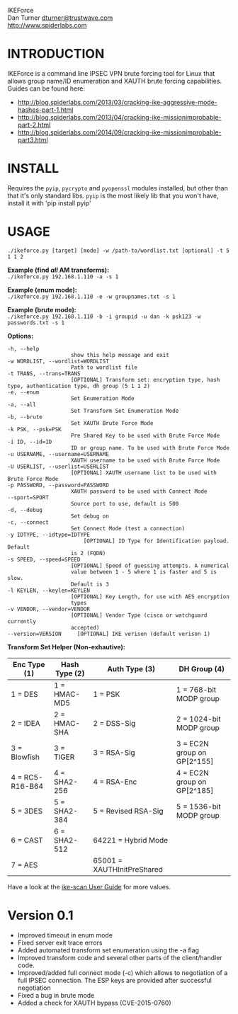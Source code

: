 IKEForce  
Dan Turner <dturner@trustwave.com>  
http://www.spiderlabs.com  

INTRODUCTION
============

IKEForce is a command line IPSEC VPN brute forcing tool for Linux that allows group name/ID enumeration and XAUTH brute forcing capabilities.  
Guides can be found here:  
* http://blog.spiderlabs.com/2013/03/cracking-ike-aggressive-mode-hashes-part-1.html  
* http://blog.spiderlabs.com/2013/04/cracking-ike-missionimprobable-part-2.html  
* http://blog.spiderlabs.com/2014/09/cracking-ike-missionimprobable-part3.html  


INSTALL
=======
Requires the `pyip`, `pycrypto` and `pyopenssl` modules installed, but other than that it's only standard libs.
`pyip` is the most likely lib that you won't have, install it with 'pip install pyip'

USAGE
=====

`./ikeforce.py [target] [mode] -w /path-to/wordlist.txt [optional] -t 5 1 1 2`

**Example (find *all* AM transforms):**  
`./ikeforce.py 192.168.1.110 -a -s 1`

**Example (enum mode):**  
`./ikeforce.py 192.168.1.110 -e -w groupnames.txt -s 1`

**Example (brute mode):**  
`./ikeforce.py 192.168.1.110 -b -i groupid -u dan -k psk123 -w passwords.txt -s 1`

**Options:**   
                    
    -h, --help
						show this help message and exit 
    -w WORDLIST, --wordlist=WORDLIST
						Path to wordlist file                
    -t TRANS, --trans=TRANS
						[OPTIONAL] Transform set: encryption type, hash type, authentication type, dh group (5 1 1 2)	
    -e, --enum
						Set Enumeration Mode
    -a, --all
    					Set Transform Set Enumeration Mode
    -b, --brute
						Set XAUTH Brute Force Mode
    -k PSK, --psk=PSK
    					Pre Shared Key to be used with Brute Force Mode
    -i ID, --id=ID
						ID or group name. To be used with Brute Force Mode
    -u USERNAME, --username=USERNAME
						XAUTH username to be used with Brute Force Mode
    -U USERLIST, --userlist=USERLIST
                        [OPTIONAL] XAUTH username list to be used with Brute Force Mode
    -p PASSWORD, --password=PASSWORD
                        XAUTH password to be used with Connect Mode
    --sport=SPORT
						Source port to use, default is 500
    -d, --debug
						Set debug on
    -c, --connect
						Set Connect Mode (test a connection)
    -y IDTYPE, --idtype=IDTYPE
    						[OPTIONAL] ID Type for Identification payload. Default
                        is 2 (FQDN)
    -s SPEED, --speed=SPEED
                        [OPTIONAL] Speed of guessing attempts. A numerical
                        value between 1 - 5 where 1 is faster and 5 is slow.
                        Default is 3
    -l KEYLEN, --keylen=KEYLEN
                        [OPTIONAL] Key Length, for use with AES encryption
                        types
    -v VENDOR, --vendor=VENDOR
                        [OPTIONAL] Vendor Type (cisco or watchguard currently
                        accepted)
    --version=VERSION     [OPTIONAL] IKE verison (default verison 1)

                        
**Transform Set Helper (Non-exhautive):**

|Enc Type (1)   |Hash Type (2) |Auth Type (3)             |DH Group (4)                   |
|---------------|--------------|--------------------------|----------------------------|	
|1 = DES        |1 = HMAC-MD5  |1 = PSK                   |1 = 768-bit MODP group      |
|2 = IDEA       |2 = HMAC-SHA  |2 = DSS-Sig               |2 = 1024-bit MODP group     |
|3 = Blowfish   |3 = TIGER     |3 = RSA-Sig               |3 = EC2N group on GP[2^155] |
|4 = RC5-R16-B64|4 = SHA2-256  |4 = RSA-Enc               |4 = EC2N group on GP[2^185] |
|5 = 3DES       |5 = SHA2-384  |5 = Revised RSA-Sig       |5 = 1536-bit MODP group     |
|6 = CAST       |6 = SHA2-512  |64221 = Hybrid Mode       |                            |
|7 = AES        |              |65001 = XAUTHInitPreShared|                            |

Have a look at the [ike-scan User Guide](http://www.nta-monitor.com/wiki/index.php/Ike-scan_User_Guide#Encryption_Algorithm_Values) for more values.

Version 0.1
=====
+ Improved timeout in enum mode
+ Fixed server exit trace errors
+ Added automated transform set enumeration using the -a flag
+ Improved transform code and several other parts of the client/handler code.
+ Improved/added full connect mode (-c) which allows to negotiation of a full IPSEC connection. The ESP keys are provided after successful negotiation
+ Fixed a bug in brute mode
+ Added a check for XAUTH bypass (CVE-2015-0760)
